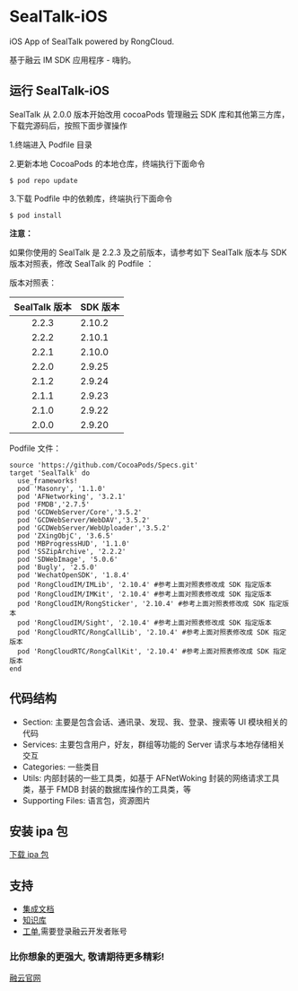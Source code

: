 # SealTalk-iOS

iOS App of SealTalk powered by RongCloud. 

基于融云 IM SDK 应用程序 - 嗨豹。

## 运行 SealTalk-iOS

SealTalk 从 2.0.0 版本开始改用 cocoaPods 管理融云 SDK 库和其他第三方库，下载完源码后，按照下面步骤操作

1.终端进入 Podfile 目录

2.更新本地 CocoaPods 的本地仓库，终端执行下面命令

```
$ pod repo update
```
3.下载 Podfile 中的依赖库，终端执行下面命令

```
$ pod install
```
**注意：**

如果你使用的 SealTalk 是 2.2.3 及之前版本，请参考如下 SealTalk 版本与 SDK 版本对照表，修改 SealTalk 的 Podfile ：

版本对照表：

| SealTalk 版本 | SDK 版本 |
| :------: | :------------- |
|  2.2.3  |  2.10.2   |
|  2.2.2  |  2.10.1   |
|  2.2.1  |  2.10.0  |
|  2.2.0  |  2.9.25  |
|  2.1.2  |  2.9.24  |
|  2.1.1 |  2.9.23   |
|  2.1.0  |  2.9.22   |
|  2.0.0  |  2.9.20   |

Podfile 文件：

```
source 'https://github.com/CocoaPods/Specs.git'
target 'SealTalk' do
  use_frameworks!
  pod 'Masonry', '1.1.0'
  pod 'AFNetworking', '3.2.1'
  pod 'FMDB','2.7.5'
  pod 'GCDWebServer/Core','3.5.2'
  pod 'GCDWebServer/WebDAV','3.5.2'
  pod 'GCDWebServer/WebUploader','3.5.2'
  pod 'ZXingObjC', '3.6.5'
  pod 'MBProgressHUD', '1.1.0'
  pod 'SSZipArchive', '2.2.2'
  pod 'SDWebImage', '5.0.6'
  pod 'Bugly', '2.5.0'
  pod 'WechatOpenSDK', '1.8.4'
  pod 'RongCloudIM/IMLib', '2.10.4' #参考上面对照表修改成 SDK 指定版本
  pod 'RongCloudIM/IMKit', '2.10.4' #参考上面对照表修改成 SDK 指定版本
  pod 'RongCloudIM/RongSticker', '2.10.4' #参考上面对照表修改成 SDK 指定版本
  pod 'RongCloudIM/Sight', '2.10.4' #参考上面对照表修改成 SDK 指定版本
  pod 'RongCloudRTC/RongCallLib', '2.10.4' #参考上面对照表修改成 SDK 指定版本
  pod 'RongCloudRTC/RongCallKit', '2.10.4' #参考上面对照表修改成 SDK 指定版本
end
```
## 代码结构
- Section: 主要是包含会话、通讯录、发现、我、登录、搜索等 UI 模块相关的代码
- Services: 主要包含用户，好友，群组等功能的 Server 请求与本地存储相关交互
- Categories: 一些类目
- Utils: 内部封装的一些工具类，如基于 AFNetWoking 封装的网络请求工具类，基于 FMDB 封装的数据库操作的工具类，等
- Supporting Files: 语言包，资源图片



## 安装 ipa 包

[下载 ipa 包](http://rongcloud.cn/sealtalk)


## 支持
 - [集成文档](https://www.rongcloud.cn/docs/index.html)
 - [知识库](http://support.rongcloud.cn/)
 - [工单](https://developer.rongcloud.cn/signin?returnUrl=%2Fticket),需要登录融云开发者账号


### 比你想象的更强大, 敬请期待更多精彩! 
[融云官网](http://rongcloud.cn/downloads)

